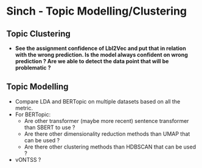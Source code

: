 # Sinch - Topic Modelling/Clustering

## Topic Clustering

- **See the assignment confidence of Lbl2Vec and put that in relation with the wrong prediction. Is the model always confident on wrong prediction ? Are we able to detect the data point that will be problematic ?**

## Topic Modelling

- Compare LDA and BERTopic on multiple datasets based on all the metric.
- For BERTopic:
    - Are other transformer (maybe more recent) sentence transformer than SBERT to use ?
    - Are there other dimensionality reduction methods than UMAP that can be used ?
    - Are there other clustering methods than HDBSCAN that can be used ?
- vONTSS ?